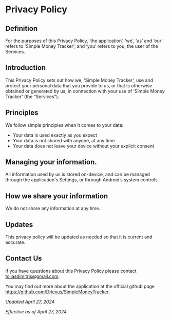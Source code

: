 # Privacy Policy

## Definition

For the purposes of this Privacy Policy, ‘the application‘, ‘we’, ‘us’ and ‘our’ refers to 'Simple Money Tracker', and ‘you’ refers to you, the user of the Services.

## Introduction

This Privacy Policy sets out how we, 'Simple Money Tracker', use and protect your personal data that you provide to us, or that is otherwise obtained or generated by us, in connection with your use of 'Simple Money Tracker' (the “Services”).

## Principles

We follow simple principles when it comes to your data:

- Your data is used exactly as you expect
- Your data is not shared with anyone, at any time
- Your data does not leave your device without your explicit consent

## Managing your information.

All information used by us is stored on-device, and can be managed through the application's Settings, or through Android’s system controls.

## How we share your information

We do not share any information at any time.

## Updates

This privacy policy will be updated as needed so that it is current and accurate.

## Contact Us

If you have questions about this Privacy Policy please contact toliasdimitris@gmail.com.

You may find out more about the application at the official github page https://github.com/Driexus/SimpleMoneyTracker. 

<i>Updated April 27, 2024<i>
  
<i>Effective as of April 27, 2024<i>


